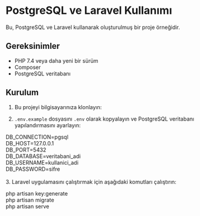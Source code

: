 # PostgreSQL ve Laravel Kullanımı

Bu, PostgreSQL ve Laravel kullanarak oluşturulmuş bir proje örneğidir.

## Gereksinimler

- PHP 7.4 veya daha yeni bir sürüm
- Composer
- PostgreSQL veritabanı

## Kurulum

1. Bu projeyi bilgisayarınıza klonlayın:

2. `.env.example` dosyasını `.env` olarak kopyalayın ve PostgreSQL veritabanı yapılandırmasını ayarlayın:

DB_CONNECTION=pgsql <br>
DB_HOST=127.0.0.1 <br>
DB_PORT=5432 <br>
DB_DATABASE=veritabani_adi <br>
DB_USERNAME=kullanici_adi <br>
DB_PASSWORD=sifre <br>
 <br>
3. Laravel uygulamasını çalıştırmak için aşağıdaki komutları çalıştırın:

php artisan key:generate <br>
php artisan migrate <br>
php artisan serve  

